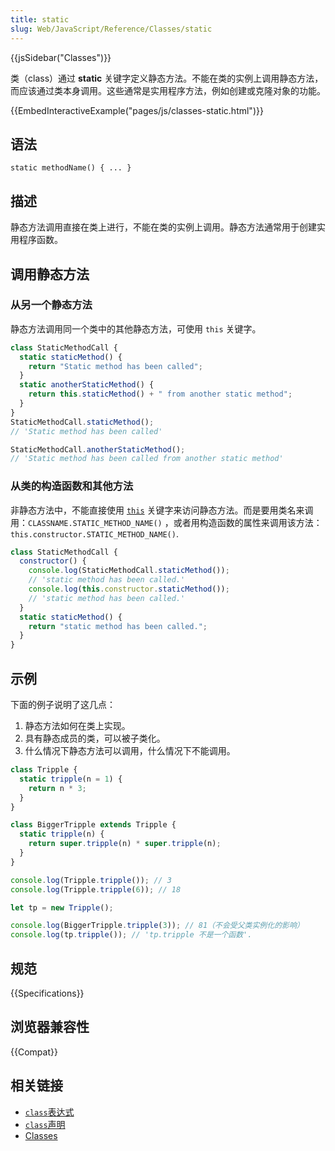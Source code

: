 ```yaml
---
title: static
slug: Web/JavaScript/Reference/Classes/static
---
```


{{jsSidebar("Classes")}}

类（class）通过 **static** 关键字定义静态方法。不能在类的实例上调用静态方法，而应该通过类本身调用。这些通常是实用程序方法，例如创建或克隆对象的功能。

{{EmbedInteractiveExample("pages/js/classes-static.html")}}

## 语法

```plain
static methodName() { ... }
```

## 描述

静态方法调用直接在类上进行，不能在类的实例上调用。静态方法通常用于创建实用程序函数。

## 调用静态方法

### 从另一个静态方法

静态方法调用同一个类中的其他静态方法，可使用 `this` 关键字。

```js
class StaticMethodCall {
  static staticMethod() {
    return "Static method has been called";
  }
  static anotherStaticMethod() {
    return this.staticMethod() + " from another static method";
  }
}
StaticMethodCall.staticMethod();
// 'Static method has been called'

StaticMethodCall.anotherStaticMethod();
// 'Static method has been called from another static method'
```

### 从类的构造函数和其他方法

非静态方法中，不能直接使用 [`this`](/zh-CN/docs/Web/JavaScript/Reference/Operators/this) 关键字来访问静态方法。而是要用类名来调用：`CLASSNAME.STATIC_METHOD_NAME()` ，或者用构造函数的属性来调用该方法： `this.constructor.STATIC_METHOD_NAME()`.

```js
class StaticMethodCall {
  constructor() {
    console.log(StaticMethodCall.staticMethod());
    // 'static method has been called.'
    console.log(this.constructor.staticMethod());
    // 'static method has been called.'
  }
  static staticMethod() {
    return "static method has been called.";
  }
}
```

## 示例

下面的例子说明了这几点：

1. 静态方法如何在类上实现。
2. 具有静态成员的类，可以被子类化。
3. 什么情况下静态方法可以调用，什么情况下不能调用。

```js
class Tripple {
  static tripple(n = 1) {
    return n * 3;
  }
}

class BiggerTripple extends Tripple {
  static tripple(n) {
    return super.tripple(n) * super.tripple(n);
  }
}

console.log(Tripple.tripple()); // 3
console.log(Tripple.tripple(6)); // 18

let tp = new Tripple();

console.log(BiggerTripple.tripple(3)); // 81（不会受父类实例化的影响）
console.log(tp.tripple()); // 'tp.tripple 不是一个函数'.
```

## 规范

{{Specifications}}

## 浏览器兼容性

{{Compat}}

## 相关链接

- [`class`表达式](/zh-CN/docs/Web/JavaScript/Reference/Operators/class)
- [`class`声明](/zh-CN/docs/Web/JavaScript/Reference/Statements/class)
- [Classes](/zh-CN/docs/Web/JavaScript/Reference/Classes)
